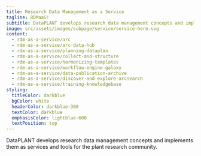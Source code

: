 ```yaml
---
title: Research Data Management as a Service
tagline: RDMaaS!
subtitle: DataPLANT develops research data management concepts and implements them as services for the plant research community.
image: src/assets/images/subpage/service/service-hero.svg
content: 
  - rdm-as-a-service/arc
  - rdm-as-a-service/arc-data-hub
  - rdm-as-a-service/planning-dataplan
  - rdm-as-a-service/collect-and-structure
  - rdm-as-a-service/harmonizing-templates
  - rdm-as-a-service/workflow-engine-galaxy
  - rdm-as-a-service/data-publication-archive
  - rdm-as-a-service/discover-and-explore-arcsearch
  - rdm-as-a-service/training-knowledgebase
styling:
  titleColor: darkblue
  bgColor: white
  headerColor: darkblue-300
  textColor: darkblue
  emphasisColor: lightblue-600
  textPosition: top
--- 
```


DataPLANT develops research data management concepts and implements them as services and tools for the plant research community.
